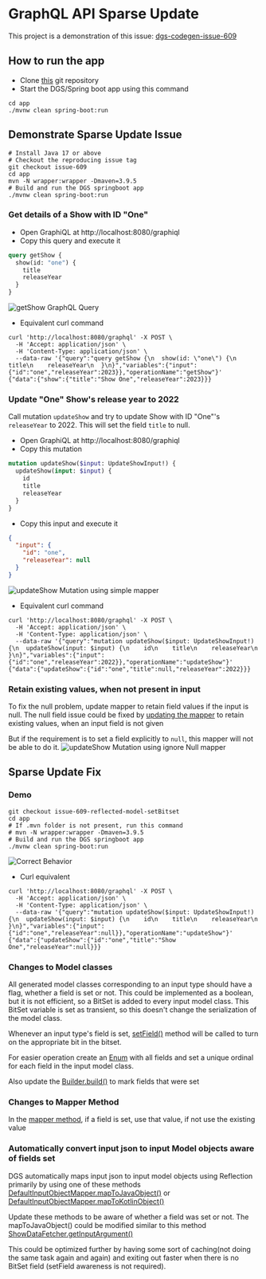 # GraphQL API Sparse Update
This project is a demonstration of this issue: [dgs-codegen-issue-609](https://github.com/Netflix/dgs-codegen/issues/609)


## How to run the app
* Clone [this](https://github.com/ramapalani/sparseupdate) git repository 
* Start the DGS/Spring boot app using this command
```
cd app
./mvnw clean spring-boot:run
```

## Demonstrate Sparse Update Issue

```shell
# Install Java 17 or above
# Checkout the reproducing issue tag
git checkout issue-609
cd app
mvn -N wrapper:wrapper -Dmaven=3.9.5
# Build and run the DGS springboot app
./mvnw clean spring-boot:run
```

### Get details of a Show with ID "One"
* Open GraphiQL at http://localhost:8080/graphiql
* Copy this query and execute it
```graphql
query getShow {
  show(id: "one") {
    title
    releaseYear
  }
}
```
![getShow GraphQL Query](./images/getShow.png)
* Equivalent curl command
```shell
curl 'http://localhost:8080/graphql' -X POST \
  -H 'Accept: application/json' \
  -H 'Content-Type: application/json' \
  --data-raw '{"query":"query getShow {\n  show(id: \"one\") {\n    title\n    releaseYear\n  }\n}","variables":{"input":{"id":"one","releaseYear":2023}},"operationName":"getShow"}'
{"data":{"show":{"title":"Show One","releaseYear":2023}}}
```

### Update "One" Show's release year to 2022
Call mutation `updateShow` and try to update Show with ID "One"'s `releaseYear` to 2022.  This will set the field `title` to null. 

* Open GraphiQL at http://localhost:8080/graphiql
* Copy this mutation
```graphql
mutation updateShow($input: UpdateShowInput!) {
  updateShow(input: $input) {
    id
    title
    releaseYear
  }
}
```
* Copy this input and execute it
```json
{
  "input": {
    "id": "one",
    "releaseYear": null
  }
}
```
![updateShow Mutation using simple mapper](./images/updateShowSimpleMapper.png)
* Equivalent curl command
```shell
curl 'http://localhost:8080/graphql' -X POST \
  -H 'Accept: application/json' \
  -H 'Content-Type: application/json' \
  --data-raw '{"query":"mutation updateShow($input: UpdateShowInput!) {\n  updateShow(input: $input) {\n    id\n    title\n    releaseYear\n  }\n}","variables":{"input":{"id":"one","releaseYear":2022}},"operationName":"updateShow"}'
{"data":{"updateShow":{"id":"one","title":null,"releaseYear":2022}}}
```

### Retain existing values, when not present in input
To fix the null problem, update mapper to retain field values if the input is null.
The null field issue could be fixed by [updating the mapper](https://github.com/ramapalani/sparseupdate/blob/3d780f153cff00168076bdca610eec8dcfe04485/app/src/main/java/com/intuit/sparseupdate/ShowDataFetcher.java#L61-L76) to retain existing values, when an input field is not given

But if the requirement is to set a field explicitly to `null`, this mapper will not be able to do it.
![updateShow Mutation using ignore Null mapper](./images/updateShowIgnoreNullMapper.png)

## Sparse Update Fix

### Demo
```shell
git checkout issue-609-reflected-model-setBitset
cd app
# If .mvn folder is not present, run this command
# mvn -N wrapper:wrapper -Dmaven=3.9.5
# Build and run the DGS springboot app
./mvnw clean spring-boot:run
```
![Correct Behavior](./images/correctBehavior.png)
* Curl equivalent 
```shell
curl 'http://localhost:8080/graphql' -X POST \
  -H 'Accept: application/json' \
  -H 'Content-Type: application/json' \
  --data-raw '{"query":"mutation updateShow($input: UpdateShowInput!) {\n  updateShow(input: $input) {\n    id\n    title\n    releaseYear\n  }\n}","variables":{"input":{"id":"one","releaseYear":null}},"operationName":"updateShow"}'
{"data":{"updateShow":{"id":"one","title":"Show One","releaseYear":null}}}
```

### Changes to Model classes
All generated model classes corresponding to an input type should have a flag, whether a field is set or not.  This could be implemented as a boolean, but it is not efficient, so a BitSet is added to every input model class.  This BitSet variable is set as transient, so this doesn't change the serialization of the model class.

Whenever an input type's field is set, [setField()](https://github.com/ramapalani/sparseupdate/blob/ae902fb9b92ebc07e14d6ec41ca3d766afe7da4b/app/src/main/java/com/intuit/sparseupdate/generated/types/UpdateShowInput.java#L12-L14) method will be called to turn on the appropriate bit in the bitset.

For easier operation create an [Enum](https://github.com/ramapalani/sparseupdate/blob/ae902fb9b92ebc07e14d6ec41ca3d766afe7da4b/app/src/main/java/com/intuit/sparseupdate/generated/types/UpdateShowInput.java#L124-L138) with all fields and set a unique ordinal for each field in the input model class.

Also update the [Builder.build()](https://github.com/ramapalani/sparseupdate/blob/ae902fb9b92ebc07e14d6ec41ca3d766afe7da4b/app/src/main/java/com/intuit/sparseupdate/generated/types/UpdateShowInput.java#L91-L102) to mark fields that were set

### Changes to Mapper Method
In the [mapper method](https://github.com/ramapalani/sparseupdate/blob/ae902fb9b92ebc07e14d6ec41ca3d766afe7da4b/app/src/main/java/com/intuit/sparseupdate/ShowDataFetcher.java#L125-L128), if a field is set, use that value, if not use the existing value

### Automatically convert input json to input Model objects aware of fields set 
DGS automatically maps input json to input model objects using Reflection primarily by using one of these methods [DefaultInputObjectMapper.mapToJavaObject()](https://github.com/Netflix/dgs-framework/blob/master/graphql-dgs/src/main/kotlin/com/netflix/graphql/dgs/internal/DefaultInputObjectMapper.kt#L107) or [DefaultInputObjectMapper.mapToKotlinObject()](https://github.com/Netflix/dgs-framework/blob/master/graphql-dgs/src/main/kotlin/com/netflix/graphql/dgs/internal/DefaultInputObjectMapper.kt#L72)

Update these methods to be aware of whether a field was set or not.  The mapToJavaObject() could be modified similar to this method [ShowDataFetcher.getInputArgument()](https://github.com/ramapalani/sparseupdate/blob/ae902fb9b92ebc07e14d6ec41ca3d766afe7da4b/app/src/main/java/com/intuit/sparseupdate/ShowDataFetcher.java#L62-L113)

This could be optimized further by having some sort of caching(not doing the same task again and again) and exiting out faster when there is no BitSet field (setField awareness is not required).
